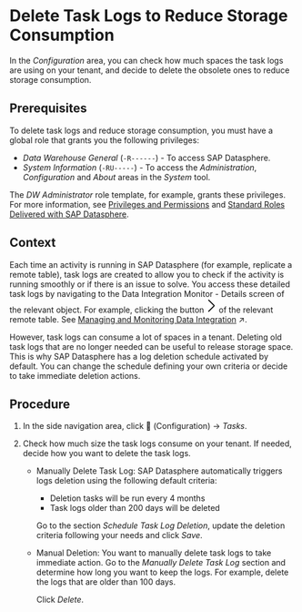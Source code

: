 <!-- loioc6902024ecd74956b4ba2d1c67ccb073 -->

<link rel="stylesheet" type="text/css" href="../css/sap-icons.css"/>

# Delete Task Logs to Reduce Storage Consumption

In the *Configuration* area, you can check how much spaces the task logs are using on your tenant, and decide to delete the obsolete ones to reduce storage consumption.



<a name="loioc6902024ecd74956b4ba2d1c67ccb073__prereq_mtr_4jb_q2c"/>

## Prerequisites

To delete task logs and reduce storage consumption, you must have a global role that grants you the following privileges:

-   *Data Warehouse General* \(`-R------`\) - To access SAP Datasphere.
-   *System Information* \(`-RU-----`\) - To access the *Administration*, *Configuration* and *About* areas in the *System* tool.

The *DW Administrator* role template, for example, grants these privileges. For more information, see [Privileges and Permissions](../Managing-Users-and-Roles/privileges-and-permissions-d7350c6.md) and [Standard Roles Delivered with SAP Datasphere](../Managing-Users-and-Roles/standard-roles-delivered-with-sap-datasphere-a50a51d.md).



<a name="loioc6902024ecd74956b4ba2d1c67ccb073__context_j5v_tkc_xlb"/>

## Context

Each time an activity is running in SAP Datasphere \(for example, replicate a remote table\), task logs are created to allow you to check if the activity is running smoothly or if there is an issue to solve. You access these detailed task logs by navigating to the Data Integration Monitor - Details screen of the relevant object. For example, clicking the button ![](images/Remote_Table_Logs_Button_a6170ee.png) of the relevant remote table. See [Managing and Monitoring Data Integration](https://help.sap.com/viewer/9f36ca35bc6145e4acdef6b4d852d560/DEV_CURRENT/en-US/4cbf7c7fc64645bfa364332827557267.html "Users with a space administrator or integrator role can use the Data Integration Monitor app to schedule, run, and monitor data replication and persistence tasks for remote tables and views, track queries sent to remote source systems, and manage other tasks through flows and task chains.") :arrow_upper_right:.

However, task logs can consume a lot of spaces in a tenant. Deleting old task logs that are no longer needed can be useful to release storage space. This is why SAP Datasphere has a log deletion schedule activated by default. You can change the schedule defining your own criteria or decide to take immediate deletion actions.



<a name="loioc6902024ecd74956b4ba2d1c67ccb073__steps_r4h_kkc_xlb"/>

## Procedure

1.  In the side navigation area, click <span class="FPA-icons-V3"></span> \(Configuration\) → *Tasks*.

2.  Check how much size the task logs consume on your tenant. If needed, decide how you want to delete the task logs.

    -   Manually Delete Task Log: SAP Datasphere automatically triggers logs deletion using the following default criteria:

        -   Deletion tasks will be run every 4 months
        -   Task logs older than 200 days will be deleted

        Go to the section *Schedule Task Log Deletion*, update the deletion criteria following your needs and click *Save*.

    -   Manual Deletion: You want to manually delete task logs to take immediate action. Go to the *Manually Delete Task Log* section and determine how long you want to keep the logs. For example, delete the logs that are older than 100 days.

        Click *Delete*.



